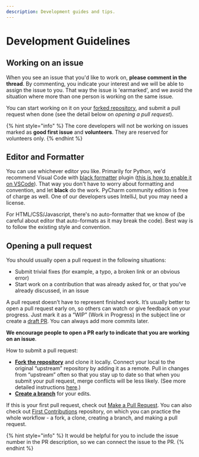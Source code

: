 ```yaml
---
description: Development guides and tips.
---
```


# Development Guidelines

## Working on an issue

When you see an issue that you'd like to work on, **please comment in the thread**. By commenting, you indicate your interest and we will be able to assign the issue to you. That way the issue is 'earmarked', and we avoid the situation where more than one person is working on the same issue.

You can start working on it on your [forked repository](https://docs.github.com/en/github/getting-started-with-github/fork-a-repo), and submit a pull request when done (see the detail below on _opening a pull request_).&#x20;

{% hint style="info" %}
The core developers will not be working on issues marked as **good first issue** and **volunteers**. They are reserved for volunteers only.
{% endhint %}

## Editor and Formatter

You can use whichever editor you like. Primarily for Python, we'd recommend Visual Code with [black formatter](https://black.readthedocs.io) plugin ([this is how to enable it on VSCode](https://dev.to/adamlombard/how-to-use-the-black-python-code-formatter-in-vscode-3lo0)). That way you don't have to worry about formatting and convention, and let **black** do the work. PyCharm community edition is free of charge as well. One of our developers uses IntelliJ, but you may need a license.

For HTML/CSS/Javascript, there's no auto-formatter that we know of (be careful about editor that auto-formats as it may break the code). Best way is to follow the existing style and convention.&#x20;

## Opening a pull request

You should usually open a pull request in the following situations:

* Submit trivial fixes (for example, a typo, a broken link or an obvious error)
* Start work on a contribution that was already asked for, or that you’ve already discussed, in an issue

A pull request doesn’t have to represent finished work. It’s usually better to open a pull request early on, so others can watch or give feedback on your progress. Just mark it as a “WIP” (Work in Progress) in the subject line or create a [draft PR](https://github.blog/2019-02-14-introducing-draft-pull-requests/). You can always add more commits later.

**We encourage people to open a PR early to indicate that you are working on an issue**.&#x20;

How to submit a pull request:

* [**Fork the repository**](https://guides.github.com/activities/forking/) and clone it locally. Connect your local to the original “upstream” repository by adding it as a remote. Pull in changes from “upstream” often so that you stay up to date so that when you submit your pull request, merge conflicts will be less likely. (See more detailed instructions [here](https://help.github.com/articles/syncing-a-fork/).)
* [**Create a branch**](https://guides.github.com/introduction/flow/) for your edits.

If this is your first pull request, check out [Make a Pull Request](http://makeapullrequest.com/). You can also check out [First Contributions](https://github.com/Roshanjossey/first-contributions) repository, on which you can practice the whole workflow - a fork, a clone, creating a branch, and making a pull request.

{% hint style="info" %}
It would be helpful for you to include the issue number in the PR description, so we can connect the issue to the PR.
{% endhint %}

###
